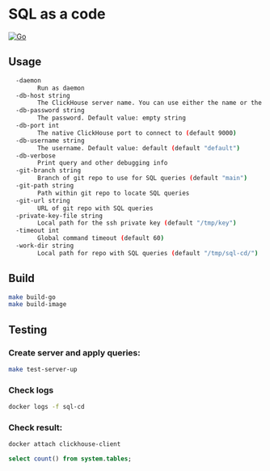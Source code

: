 # SQL as a code
[![Go](https://github.com/orginux/sql-cd/actions/workflows/go.yml/badge.svg?branch=main)](https://github.com/orginux/sql-cd/actions/workflows/go.yml)

## Usage
```bash
  -daemon
        Run as daemon
  -db-host string
        The ClickHouse server name. You can use either the name or the IPv4 or IPv6 address (default "localhost")
  -db-password string
        The password. Default value: empty string
  -db-port int
        The native ClickHouse port to connect to (default 9000)
  -db-username string
        The username. Default value: default (default "default")
  -db-verbose
        Print query and other debugging info
  -git-branch string
        Branch of git repo to use for SQL queries (default "main")
  -git-path string
        Path within git repo to locate SQL queries
  -git-url string
        URL of git repo with SQL queries
  -private-key-file string
        Local path for the ssh private key (default "/tmp/key")
  -timeout int
        Global command timeout (default 60)
  -work-dir string
        Local path for repo with SQL queries (default "/tmp/sql-cd/")
```

## Build
```bash
make build-go
make build-image
```

## Testing
### Create server and apply queries:
```bash
make test-server-up
```

### Check logs
```bash
docker logs -f sql-cd
```

### Check result:
```bash
docker attach clickhouse-client
```

```sql
select count() from system.tables;
```
